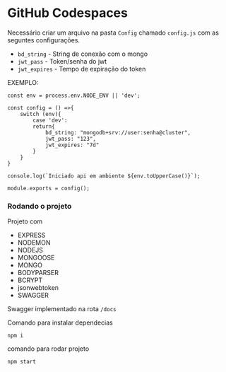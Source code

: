# GitHub Codespaces

Necessário criar um arquivo na pasta `Config` chamado `config.js` com as seguntes configurações.

- `bd_string` - String de conexão com o mongo
- `jwt_pass` - Token/senha do jwt
- `jwt_expires` - Tempo de expiração do token

EXEMPLO: 

```
const env = process.env.NODE_ENV || 'dev';

const config = () =>{
    switch (env){
        case 'dev':
        return{
            bd_string: "mongodb+srv://user:senha@cluster",
            jwt_pass: "123",
            jwt_expires: "7d"
        }
    }
}

console.log(`Iniciado api em ambiente ${env.toUpperCase()}`);

module.exports = config();
```

### Rodando o projeto

Projeto com 
- EXPRESS
- NODEMON
- NODEJS
- MONGOOSE
- MONGO
- BODYPARSER
- BCRYPT
- jsonwebtoken
- SWAGGER

Swagger implementado na rota `/docs`

Comando para instalar dependecias

```
npm i
```

comando para rodar projeto 

```
npm start
```
